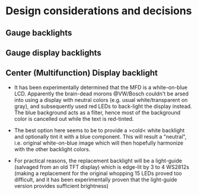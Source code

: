 
# Design considerations and decisions

## Gauge backlights

## Gauge display backlights

## Center (Multifunction) Display backlight

* It has been experimentally determined that the MFD is a white-on-blue LCD. Apparently the brain-dead morons @VW/Bosch
  couldn't be arsed into using a display with neutral colors (e.g. usual white/transparent on gray), and 
  subsequently used red LEDs to back-light the display instead. The blue background acts as a filter, hence most of the
  background color is cancelled out while the text is red-tinted. 

* The best option here seems to be to provide a >cold< white backlight and optionally tint it with a blue component.
  This will result a "neutral", i.e. original white-on-blue image which will then hopefully harmonize with the other
  backlight colors.

* For practical reasons, the replacement backlight will be a light-guide (salvaged from an old TFT display) which
  is edge-lit by 3 to 4 WS2812s (making a replacement for the original whopping 15 LEDs proved too difficult, and it
  has been experimentally proven that the light-guide version provides sufficient brightness)
